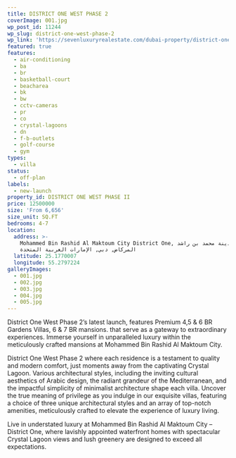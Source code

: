```yaml
---
title: DISTRICT ONE WEST PHASE 2
coverImage: 001.jpg
wp_post_id: 11244
wp_slug: district-one-west-phase-2
wp_link: 'https://sevenluxuryrealestate.com/dubai-property/district-one-west-phase-2/'
featured: true
features:
  - air-conditioning
  - ba
  - br
  - basketball-court
  - beacharea
  - bk
  - bw
  - cctv-cameras
  - pr
  - co
  - crystal-lagoons
  - dn
  - f-b-outlets
  - golf-course
  - gym
types:
  - villa
status:
  - off-plan
labels:
  - new-launch
property_id: DISTRICT ONE WEST PHASE II
price: 12500000
size: 'From 6,656'
size_unit: SQ.FT
bedrooms: 4-7
location:
  address: >-
    Mohammed Bin Rashid Al Maktoum City District One, مدينة محمد بن راشد,
    المركاض, دبي, الإمارات العربية المتحدة
  latitude: 25.1770007
  longitude: 55.2797224
galleryImages:
  - 001.jpg
  - 002.jpg
  - 003.jpg
  - 004.jpg
  - 005.jpg
---
```


District One West Phase 2’s latest launch, features Premium 4,5 & 6 BR Gardens Villas, 6 & 7 BR mansions. that serve as a gateway to extraordinary experiences. Immerse yourself in unparalleled luxury within the meticulously crafted mansions at Mohammed Bin Rashid Al Maktoum City.

District One West Phase 2 where each residence is a testament to quality and modern comfort, just moments away from the captivating Crystal Lagoon. Various architectural styles, including the inviting cultural aesthetics of Arabic design, the radiant grandeur of the Mediterranean, and the impactful simplicity of minimalist architecture shape each villa. Uncover the true meaning of privilege as you indulge in our exquisite villas, featuring a choice of three unique architectural styles and an array of top-notch amenities, meticulously crafted to elevate the experience of luxury living.

Live in understated luxury at Mohammed Bin Rashid Al Maktoum City – District One, where lavishly appointed waterfront homes with spectacular Crystal Lagoon views and lush greenery are designed to exceed all expectations.

[](https://haus51.com/district-one-west-phase-2#Contact)
